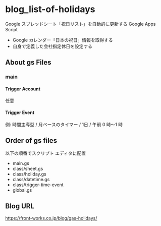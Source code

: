 # blog_list-of-holidays
Google スプレッドシート「祝日リスト」を自動的に更新する Google Apps Script
- Google カレンダー「日本の祝日」情報を取得する
- 自身で定義した会社指定休日を設定する

## About gs Files
### main
#### Trigger Account
任意
#### Trigger Event
例: 時間主導型 / 月ベースのタイマー / 1日 / 午前 0 時～1 時

## Order of gs files
以下の順番でスクリプト エディタに配置
- main.gs
- class/sheet.gs
- class/holiday.gs
- class/datetime.gs
- class/trigger-time-event
- global.gs

## Blog URL
https://front-works.co.jp/blog/gas-holidays/
